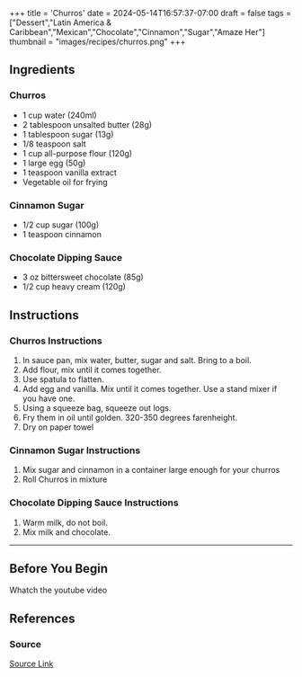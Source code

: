 +++
title = 'Churros'
date = 2024-05-14T16:57:37-07:00
draft = false
tags = ["Dessert","Latin America & Caribbean","Mexican","Chocolate","Cinnamon","Sugar","Amaze Her"]
thumbnail = "images/recipes/churros.png"
+++

## Ingredients

### Churros

- 1 cup water (240ml)
- 2 tablespoon unsalted butter (28g)
- 1 tablespoon sugar (13g)
- 1/8 teaspoon salt
- 1 cup all-purpose flour (120g)
- 1 large egg (50g)
- 1 teaspoon vanilla extract
- Vegetable oil for frying

### Cinnamon Sugar

- 1/2 cup sugar (100g)
- 1 teaspoon cinnamon

### Chocolate Dipping Sauce

- 3 oz bittersweet chocolate (85g)
- 1/2 cup heavy cream (120g)

## Instructions

### Churros Instructions

1. In sauce pan, mix water, butter, sugar and salt. Bring to a boil.
2. Add flour, mix until it comes together.
3. Use spatula to flatten.
4. Add egg and vanilla. Mix until it comes together. Use a stand mixer if you have one.
5. Using a squeeze bag, squeeze out logs.
6. Fry them in oil until golden. 320-350 degrees farenheight.
7. Dry on paper towel

### Cinnamon Sugar Instructions

1. Mix sugar and cinnamon in a container large enough for your churros
2. Roll Churros in mixture

### Chocolate Dipping Sauce Instructions

1. Warm milk, do not boil.
2. Mix milk and chocolate.

***

## Before You Begin

Whatch the youtube video

## References

### Source

[Source Link](https://www.youtube.com/watch?v=VYqoOiQsV0A)